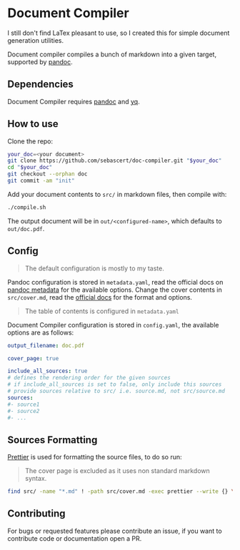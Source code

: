 # Document Compiler

I still don't find LaTex pleasant to use, so I created this for simple document
generation utilities.

Document compiler compiles a bunch of markdown into a given target, supported by
[pandoc](https://pandoc.org/).

## Dependencies

Document Compiler requires [pandoc](https://pandoc.org/installing.html) and
[yq](https://github.com/mikefarah/yq/#install).

## How to use

Clone the repo:

```bash
your_doc=<your document>
git clone https://github.com/sebascert/doc-compiler.git "$your_doc"
cd "$your_doc"
git checkout --orphan doc
git commit -am "init"
```

Add your document contents to `src/` in markdown files, then compile with:

```bash
./compile.sh
```

The output document will be in `out/<configured-name>`, which defaults to
`out/doc.pdf`.

## Config

> The default configuration is mostly to my taste.

Pandoc configuration is stored in `metadata.yaml`, read the official docs on
[pandoc metadata](https://pandoc.org/MANUAL.html#metadata-variables) for the
available options. Change the cover contents in `src/cover.md`, read the
[official docs](https://pandoc.org/MANUAL.html#extension-pandoc_title_block) for
the format and options.

> The table of contents is configured in `metadata.yaml`

Document Compiler configuration is stored in `config.yaml`, the available
options are as follows:

```yaml
output_filename: doc.pdf

cover_page: true

include_all_sources: true
# defines the rendering order for the given sources
# if include_all_sources is set to false, only include this sources
# provide sources relative to src/ i.e. source.md, not src/source.md
sources:
#- source1
#- source2
#- ...
```

## Sources Formatting

[Prettier](https://prettier.io/) is used for formatting the source files, to do
so run:

> The cover page is excluded as it uses non standard markdown syntax.

```bash
find src/ -name "*.md" ! -path src/cover.md -exec prettier --write {} \;
```

## Contributing

For bugs or requested features please contribute an issue, if you want to
contribute code or documentation open a PR.
